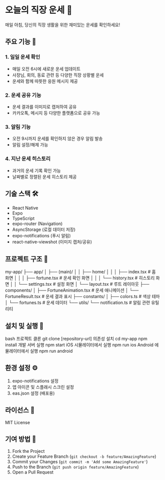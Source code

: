 # 오늘의 직장 운세 🎋

매일 아침, 당신의 직장 생활을 위한 재미있는 운세를 확인하세요!

## 주요 기능 🌟

### 1. 일일 운세 확인

-   매일 오전 6시에 새로운 운세 업데이트
-   사장님, 회의, 동료 관련 등 다양한 직장 상황별 운세
-   운세와 함께 따뜻한 응원 메시지 제공

### 2. 운세 공유 기능

-   운세 결과를 이미지로 캡처하여 공유
-   카카오톡, 메시지 등 다양한 플랫폼으로 공유 가능

### 3. 알림 기능

-   오전 9시까지 운세를 확인하지 않은 경우 알림 발송
-   알림 설정/해제 가능

### 4. 지난 운세 히스토리

-   과거의 운세 기록 확인 가능
-   날짜별로 정렬된 운세 히스토리 제공

## 기술 스택 🛠

-   React Native
-   Expo
-   TypeScript
-   expo-router (Navigation)
-   AsyncStorage (로컬 데이터 저장)
-   expo-notifications (푸시 알림)
-   react-native-viewshot (이미지 캡처/공유)

## 프로젝트 구조 📁

my-app/
├── app/
│ ├── (main)/
│ │ ├── home/
│ │ │ ├── index.tsx # 홈 화면
│ │ │ ├── fortune.tsx # 운세 확인 화면
│ │ │ └── history.tsx # 히스토리 화면
│ │ └── settings.tsx # 설정 화면
│ └── layout.tsx # 루트 레이아웃
├── components/
│ ├── FortuneAnimation.tsx # 운세 애니메이션
│ └── FortuneResult.tsx # 운세 결과 표시
├── constants/
│ ├── colors.ts # 색상 테마
│ └── fortunes.ts # 운세 데이터
└── utils/
└── notification.ts # 알림 관련 유틸리티

## 설치 및 실행 🚀

bash
프로젝트 클론
git clone [repository-url]
의존성 설치
cd my-app
npm install
개발 서버 실행
npm start
iOS 시뮬레이터에서 실행
npm run ios
Android 에뮬레이터에서 실행
npm run android

## 환경 설정 ⚙️

1. expo-notifications 설정
2. 앱 아이콘 및 스플래시 스크린 설정
3. eas.json 설정 (배포용)

## 라이선스 📝

MIT License

## 기여 방법 🤝

1. Fork the Project
2. Create your Feature Branch (`git checkout -b feature/AmazingFeature`)
3. Commit your Changes (`git commit -m 'Add some AmazingFeature'`)
4. Push to the Branch (`git push origin feature/AmazingFeature`)
5. Open a Pull Request
